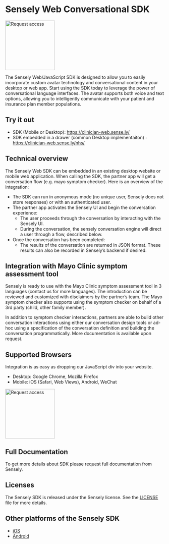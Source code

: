 # Sensely Web Conversational SDK

<a href="mailto:info@sensely.com"><img src="https://cl.ly/ca1a088639e6/request-access-button.png" alt="Request access" width="157"></a>

The Sensely Web/JavaScript SDK is designed to allow you to easily incorporate custom avatar technology and conversational content in your desktop or web app. Start using the SDK today to leverage the power of conversational language interfaces. The avatar supports both voice and text options, allowing you to intelligently communicate with your patient and insurance plan member populations.

## Try it out
* SDK (Mobile or Desktop): https://clinician-web.sense.ly/
* SDK embedded in a drawer (common Desktop implementaiton) : https://clinician-web.sense.ly/nhs/

## Technical overview

The Sensely Web SDK can be embedded in an existing desktop website or mobile web application. When calling the SDK, the partner app will get a conversation flow (e.g. mayo symptom checker). Here is an overview of the integration:

* The SDK can run in anonymous mode (no unique user, Sensely does not store responses) or with an authenticated user.
* The partner app activates the Sensely UI and begin the conversation experience:
    * The user proceeds through the conversation by interacting with the Sensely UI.
    * During the conversation, the sensely conversation engine will direct a user through a flow, described below.
* Once the conversation has been completed:
    * The results of the conversation are returned in JSON format. These results can also be recorded in Sensely’s backend if desired.

## Integration with Mayo Clinic symptom assessment tool

Sensely is ready to use with the Mayo Clinic symptom assessment tool in 3 languages (contact us for more languages). The introduction can be reviewed and customized with disclaimers by the partner’s team. The Mayo symptom checker also supports using the symptom checker on behalf of a 3rd party (child, other family member).

In addition to symptom checker interactions, partners are able to build other conversation interactions using either our conversation design tools or ad-hoc using a specification of the conversation definition and building the conversation programmatically. More documentation is available upon request. 


## Supported Browsers
Integration is as easy as dropping our JavaScript div into your website. 
- Desktop: Google Chrome, Mozilla Firefox
- Mobile: iOS (Safari, Web Views), Android, WeChat

<a href="mailto:info@sensely.com"><img src="https://cl.ly/ca1a088639e6/request-access-button.png" alt="Request access" width="157"></a>

## Full Documentation

  To get more details about SDK please request full documentation from Sensely.

## Licenses

The Sensely SDK is released under the Sensely license. See the [LICENSE] file for more details.

[LICENSE]: https://github.com/Sensely/SDK-iOS/blob/master/LICENSE

## Other platforms of the Sensely SDK
* [iOS](https://github.com/Sensely/SDK-iOS/)
* [Android](https://github.com/Sensely/SDK-Android)
